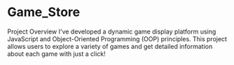 # Game_Store
Project Overview I've developed a dynamic game display platform using JavaScript and Object-Oriented Programming (OOP) principles. This project allows users to explore a variety of games and get detailed information about each game with just a click!  
